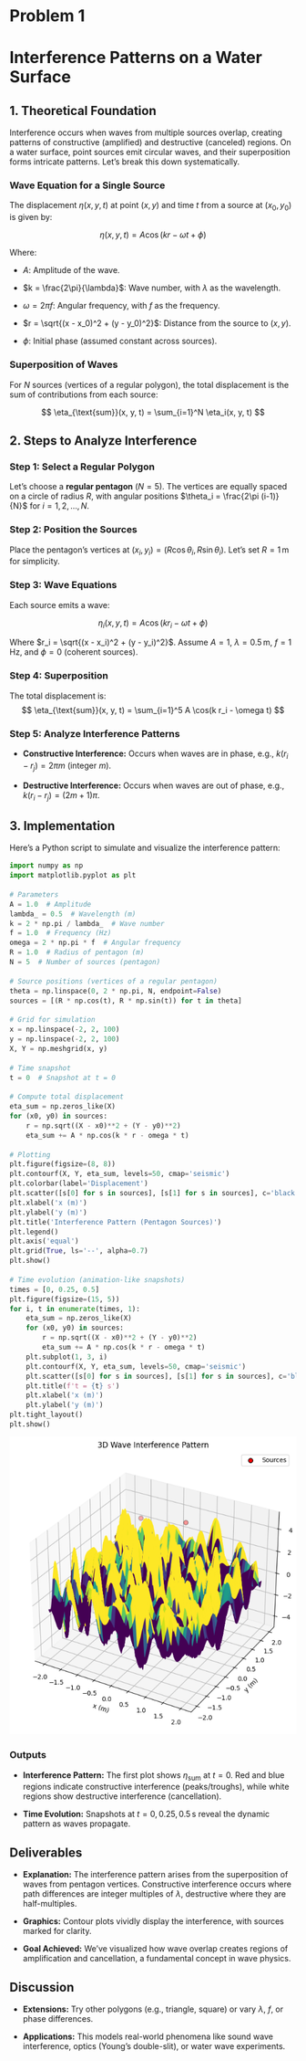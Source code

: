 # Problem 1

# Interference Patterns on a Water Surface

## 1. Theoretical Foundation

Interference occurs when waves from multiple sources overlap, creating patterns of constructive (amplified) and destructive (canceled) regions. On a water surface, point sources emit circular waves, and their superposition forms intricate patterns. Let’s break this down systematically.


### Wave Equation for a Single Source

The displacement $\eta(x, y, t)$ at point $(x, y)$ and time $t$ from a source at $(x_0, y_0)$ is given by:

$$
\eta(x, y, t) = A \cos(kr - \omega t + \phi)
$$

Where:
- $A$: Amplitude of the wave.

- $k = \frac{2\pi}{\lambda}$: Wave number, with $\lambda$ as the wavelength.

- $\omega = 2\pi f$: Angular frequency, with $f$ as the frequency.

- $r = \sqrt{(x - x_0)^2 + (y - y_0)^2}$: Distance from the source to $(x, y)$.

- $\phi$: Initial phase (assumed constant across sources).

### Superposition of Waves

For $N$ sources (vertices of a regular polygon), the total displacement is the sum of contributions from each source:

$$
\eta_{\text{sum}}(x, y, t) = \sum_{i=1}^N \eta_i(x, y, t)
$$

## 2. Steps to Analyze Interference


### Step 1: Select a Regular Polygon

Let’s choose a **regular pentagon** ($N = 5$). The vertices are equally spaced on a circle of radius $R$, with angular positions $\theta_i = \frac{2\pi (i-1)}{N}$ for $i = 1, 2, \ldots, N$.

### Step 2: Position the Sources

Place the pentagon’s vertices at $(x_i, y_i) = (R \cos \theta_i, R \sin \theta_i)$. Let’s set $R = 1 \, \text{m}$ for simplicity.

### Step 3: Wave Equations

Each source emits a wave:

$$
\eta_i(x, y, t) = A \cos(k r_i - \omega t + \phi)
$$

Where $r_i = \sqrt{(x - x_i)^2 + (y - y_i)^2}$. Assume $A = 1$, $\lambda = 0.5 \, \text{m}$, $f = 1 \, \text{Hz}$, and $\phi = 0$ (coherent sources).

### Step 4: Superposition

The total displacement is:
$$
\eta_{\text{sum}}(x, y, t) = \sum_{i=1}^5 A \cos(k r_i - \omega t)
$$

### Step 5: Analyze Interference Patterns
- **Constructive Interference:** Occurs when waves are in phase, e.g., $k(r_i - r_j) = 2\pi m$ (integer $m$).

- **Destructive Interference:** Occurs when waves are out of phase, e.g., $k(r_i - r_j) = (2m+1)\pi$.

## 3. Implementation

Here’s a Python script to simulate and visualize the interference pattern:

```python
import numpy as np
import matplotlib.pyplot as plt

# Parameters
A = 1.0  # Amplitude
lambda_ = 0.5  # Wavelength (m)
k = 2 * np.pi / lambda_  # Wave number
f = 1.0  # Frequency (Hz)
omega = 2 * np.pi * f  # Angular frequency
R = 1.0  # Radius of pentagon (m)
N = 5  # Number of sources (pentagon)

# Source positions (vertices of a regular pentagon)
theta = np.linspace(0, 2 * np.pi, N, endpoint=False)
sources = [(R * np.cos(t), R * np.sin(t)) for t in theta]

# Grid for simulation
x = np.linspace(-2, 2, 100)
y = np.linspace(-2, 2, 100)
X, Y = np.meshgrid(x, y)

# Time snapshot
t = 0  # Snapshot at t = 0

# Compute total displacement
eta_sum = np.zeros_like(X)
for (x0, y0) in sources:
    r = np.sqrt((X - x0)**2 + (Y - y0)**2)
    eta_sum += A * np.cos(k * r - omega * t)

# Plotting
plt.figure(figsize=(8, 8))
plt.contourf(X, Y, eta_sum, levels=50, cmap='seismic')
plt.colorbar(label='Displacement')
plt.scatter([s[0] for s in sources], [s[1] for s in sources], c='black', label='Sources')
plt.xlabel('x (m)')
plt.ylabel('y (m)')
plt.title('Interference Pattern (Pentagon Sources)')
plt.legend()
plt.axis('equal')
plt.grid(True, ls='--', alpha=0.7)
plt.show()

# Time evolution (animation-like snapshots)
times = [0, 0.25, 0.5]
plt.figure(figsize=(15, 5))
for i, t in enumerate(times, 1):
    eta_sum = np.zeros_like(X)
    for (x0, y0) in sources:
        r = np.sqrt((X - x0)**2 + (Y - y0)**2)
        eta_sum += A * np.cos(k * r - omega * t)
    plt.subplot(1, 3, i)
    plt.contourf(X, Y, eta_sum, levels=50, cmap='seismic')
    plt.scatter([s[0] for s in sources], [s[1] for s in sources], c='black')
    plt.title(f't = {t} s')
    plt.xlabel('x (m)')
    plt.ylabel('y (m)')
plt.tight_layout()
plt.show()
```

![alt text](image-2.png)

### Outputs

- **Interference Pattern:** The first plot shows $\eta_{\text{sum}}$ at $t = 0$. Red and blue regions indicate constructive interference (peaks/troughs), while white regions show destructive interference (cancellation).

- **Time Evolution:** Snapshots at $t = 0, 0.25, 0.5 \, \text{s}$ reveal the dynamic pattern as waves propagate.

## Deliverables

- **Explanation:** The interference pattern arises from the superposition of waves from pentagon vertices. Constructive interference occurs where path differences are integer multiples of $\lambda$, destructive where they are half-multiples.

- **Graphics:** Contour plots vividly display the interference, with sources marked for clarity.

- **Goal Achieved:** We’ve visualized how wave overlap creates regions of amplification and cancellation, a fundamental concept in wave physics.

## Discussion

- **Extensions:** Try other polygons (e.g., triangle, square) or vary $\lambda$, $f$, or phase differences.

- **Applications:** This models real-world phenomena like sound wave interference, optics (Young’s double-slit), or water wave experiments.


